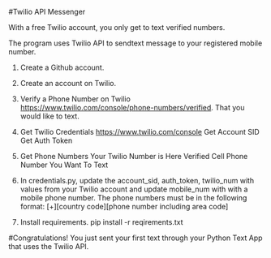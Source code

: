 #Twilio API Messenger

With a free Twilio account, you only get to text verified numbers.

The program uses Twilio API to sendtext message to your registered mobile number.

1. Create a Github account.
2. Create an account on Twilio.
3. Verify a Phone Number on Twilio https://www.twilio.com/console/phone-numbers/verified. That you would like to text.
4. Get Twilio Credentials
 https://www.twilio.com/console
 Get Account SID
 Get Auth Token
5. Get Phone Numbers
 Your Twilio Number is Here
 Verified Cell Phone Number You Want To Text

6. In credentials.py, update the account_sid, auth_token, twilio_num with values from your Twilio account and update mobile_num with with a mobile phone number. The phone numbers must be in the following format:
    [+][country code][phone number including area code]

7. Install requirements.
    pip install -r reqirements.txt
    
#Congratulations!
 You just sent your first text through your Python Text App that uses the Twilio API.
